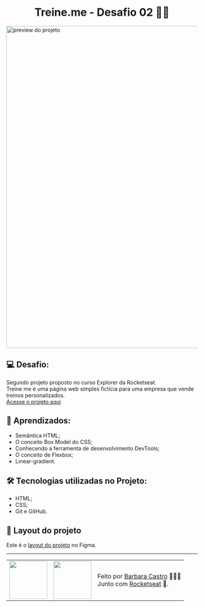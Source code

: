 <h1 align="center">Treine.me - Desafio 02 🏋🏽</h1>
 
 <img src="images/previe.png" alt="preview do projeto" height="850"/>
 
 <h2>💻 Desafio:</h2>
 <p>
   Segundo projeto proposto no curso Explorer da Rocketseat.
   </br>
   Treine me é uma página web simples fictícia para uma empresa que vende treinos personalizados.
   </br>
   <a href="https://spiffy-kleicha-6bd8c5.netlify.app">
     Acesse o projeto aqui
   </a>
 </p>

<h2>🤯 Aprendizados:</h2>
<ul>
  <li>Semântica HTML;</li>
  <li>O conceito Box Model do CSS;</li>
  <li>Conhecendo a ferramenta de desenvolvimento DevTools;</li>
  <li>O conceito de Flexbox;</li>
  <li>Linear-gradient.</li>
 </ul>

<h2>🛠 Tecnologias utilizadas no Projeto:</h2>
<ul>
  <li>HTML;</li>
  <li>CSS;</li>
  <li>Git e GitHub.</li>
</ul>

<h2>🎨 Layout do projeto</h2>
<p>
  Este é o <a href="https://www.figma.com/file/rkDOHGPwwFtBNqEdHSuQPd/Projeto-02---Explorer?node-id=0-1&t=Q5GzFWw1WEvzwD7G-0">layout do projeto</a> no Figma.
</p>

---

<table align="center">
  <tr>
    <td>
      <img src="https://github.com/barbcastro.png" width="100px" />
    </td>
    <td>
      <img src="https://github.com/rocketseat-education.png" width="100px" />
    </td>
    <td>
      Feito por <a href="https://github.com/barbcastro">Barbara Castro</a> 🙋🏽‍♀️
      <br> Junto com <a href="https://rocketseat.com.br">Rocketseat</a> 🚀.
    </td>
  </tr>
</table>
